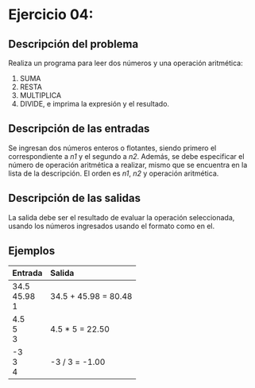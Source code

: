 # **Ejercicio 04:**

## Descripción del problema

Realiza un programa para leer dos números y una operación aritmética:

1. SUMA
2. RESTA
3. MULTIPLICA
4. DIVIDE, e imprima la expresión y el resultado.

## Descripción de las entradas

Se ingresan dos números enteros o flotantes, siendo primero el correspondiente a _n1_ y el segundo a _n2_. Además, se debe especificar el número de operación aritmética a realizar, mismo que se encuentra en la lista de la descripción. El orden es _n1_, _n2_ y operación aritmética.

## Descripción de las salidas

La salida debe ser el resultado de evaluar la operación seleccionada, usando los números ingresados usando el formato como en el.

## Ejemplos

| Entrada                | Salida               |
| :--------------------- | :------------------- |
| 34.5 <br> 45.98 <br> 1 | 34.5 + 45.98 = 80.48 |
| 4.5 <br> 5 <br> 3      | 4.5 \* 5 = 22.50     |
| -3 <br> 3 <br> 4       | -3 / 3 = -1.00       |
